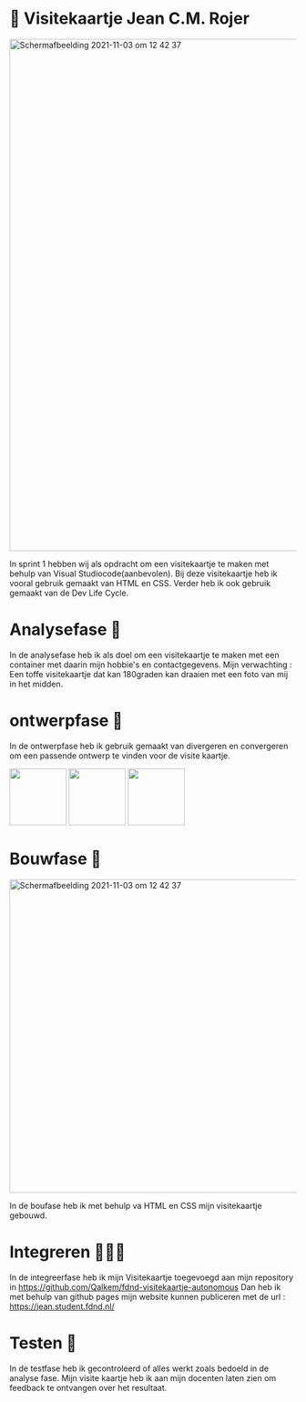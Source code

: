 # 🎫 Visitekaartje Jean C.M. Rojer
 <img width="900"    alt="Schermafbeelding 2021-11-03 om 12 42 37" src="https://user-images.githubusercontent.com/76013244/140653625-159efd59-a20e-4ea7-83a5-417de78ce861.png">

In sprint 1 hebben wij als opdracht om een visitekaartje te maken met behulp van Visual Studiocode(aanbevolen). 
Bij deze visitekaartje heb ik vooral gebruik gemaakt van HTML en CSS. 
Verder heb ik ook gebruik gemaakt van de Dev Life Cycle. 


# Analysefase 🔎

In de analysefase heb ik als doel om een visitekaartje te maken met een container met daarin mijn hobbie's en  contactgegevens.
Mijn verwachting : Een toffe visitekaartje  dat kan 180graden kan draaien met een foto van mij in het midden. 

# ontwerpfase 🎨

In de ontwerpfase heb ik  gebruik gemaakt van divergeren en convergeren om een passende ontwerp te vinden voor de visite kaartje. 
<p float="left">
  <img src="https://user-images.githubusercontent.com/76013244/140653080-df261b7c-afbf-4551-becf-d811a711adba.png" width="100" />
  <img src="https://user-images.githubusercontent.com/76013244/140653361-2b76b716-65ec-4033-bfe9-f64056ca5e19.jpg" width="100" /> 
  <img src="https://user-images.githubusercontent.com/76013244/140653516-af539a39-8f48-4326-9388-298ee9b6b643.jpg" width="100" />
</p>

 
 
 # Bouwfase 👷
 
 <img width="728"  height="551" alt="Schermafbeelding 2021-11-03 om 12 42 37" src="https://user-images.githubusercontent.com/76013244/140655986-b48283f7-bcfe-49fc-b10a-b0ca7cdffcdc.png">
 

 In de boufase heb ik met behulp va HTML en CSS mijn visitekaartje gebouwd.
 

 
 
 # Integreren 👨🏻‍💻
 
 In de integreerfase  heb ik mijn Visitekaartje toegevoegd aan mijn repository in https://github.com/Qalkem/fdnd-visitekaartje-autonomous
 Dan heb ik met behulp van github pages mijn website kunnen publiceren met de url : https://jean.student.fdnd.nl/  
 
 # Testen 🚀
 
 In de testfase heb ik gecontroleerd of alles werkt zoals bedoeld in de analyse fase. Mijn visite kaartje heb ik aan mijn docenten laten zien om feedback te ontvangen over het resultaat.
